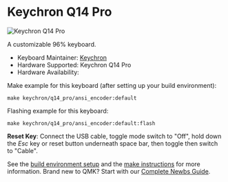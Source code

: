 # Keychron Q14 Pro

![Keychron Q14 Pro]()

A customizable 96% keyboard.

* Keyboard Maintainer: [Keychron](https://github.com/keychron)
* Hardware Supported: Keychron Q14 Pro
* Hardware Availability:

Make example for this keyboard (after setting up your build environment):

    make keychron/q14_pro/ansi_encoder:default

Flashing example for this keyboard:

    make keychron/q14_pro/ansi_encoder:default:flash

**Reset Key**: Connect the USB cable, toggle mode switch to "Off", hold down the *Esc* key or reset button underneath space bar, then toggle then switch to "Cable".

See the [build environment setup](https://docs.qmk.fm/#/getting_started_build_tools) and the [make instructions](https://docs.qmk.fm/#/getting_started_make_guide) for more information. Brand new to QMK? Start with our [Complete Newbs Guide](https://docs.qmk.fm/#/newbs).
